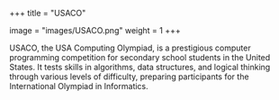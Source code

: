 +++
title = "USACO"

image = "images/USACO.png"
weight = 1
+++



USACO, the USA Computing Olympiad, is a prestigious computer programming competition for secondary school students in the United States. It tests skills in algorithms, data structures, and logical thinking through various levels of difficulty, preparing participants for the International Olympiad in Informatics.
